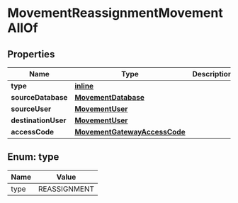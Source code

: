 
# MovementReassignmentMovementAllOf

## Properties
Name | Type | Description | Notes
------------ | ------------- | ------------- | -------------
**type** | [**inline**](#Type) |  | 
**sourceDatabase** | [**MovementDatabase**](MovementDatabase.md) |  | 
**sourceUser** | [**MovementUser**](MovementUser.md) |  | 
**destinationUser** | [**MovementUser**](MovementUser.md) |  | 
**accessCode** | [**MovementGatewayAccessCode**](MovementGatewayAccessCode.md) |  | 


<a name="Type"></a>
## Enum: type
Name | Value
---- | -----
type | REASSIGNMENT



